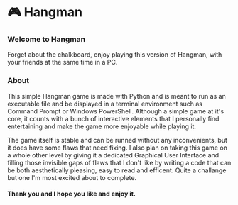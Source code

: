 # 🎮 Hangman

### Welcome to Hangman

Forget about the chalkboard, enjoy playing this version of Hangman, with your friends at the same time in a PC. 

### About

This simple Hangman game is made with Python and is meant to run as an executable file and be displayed in a terminal environment such as Command Prompt or Windows PowerShell. Although a simple game at it's core, it counts with a bunch of interactive elements that I personally find entertaining and make the game more enjoyable while playing it.

The game itself is stable and can be runned without any inconvenients, but it does have some flaws that need fixing. I also plan on taking this game on a whole other level by giving it a dedicated Graphical User Interface and filling those invisible gaps of flaws that I don't like by writing a code that can be both aesthetically pleasing, easy to read and efficent. Quite a challange but one I'm most excited about to complete.

#### Thank you and I hope you like and enjoy it.
